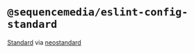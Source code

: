 # `@sequencemedia/eslint-config-standard`

[Standard](https://github.com/standard/eslint-config-standard) via [neostandard](https://github.com/neostandard/neostandard)
